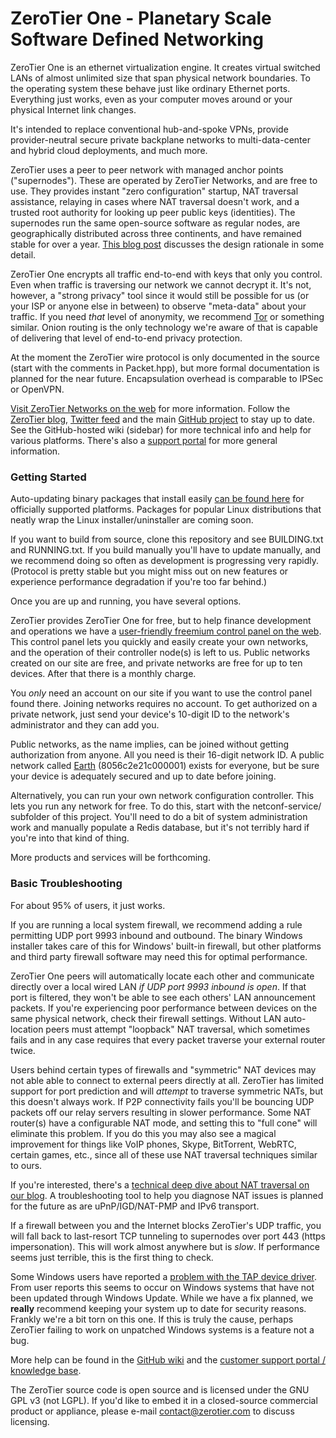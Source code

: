 ZeroTier One - Planetary Scale Software Defined Networking
======

ZeroTier One is an ethernet virtualization engine. It creates virtual switched LANs of almost unlimited size that span physical network boundaries. To the operating system these behave just like ordinary Ethernet ports. Everything just works, even as your computer moves around or your physical Internet link changes.

It's intended to replace conventional hub-and-spoke VPNs, provide provider-neutral secure private backplane networks to multi-data-center and hybrid cloud deployments, and much more.

ZeroTier uses a peer to peer network with managed anchor points ("supernodes"). These are operated by ZeroTier Networks, and are free to use. They provides instant "zero configuration" startup, NAT traversal assistance, relaying in cases where NAT traversal doesn't work, and a trusted root authority for looking up peer public keys (identities). The supernodes run the same open-source software as regular nodes, are geographically distributed across three continents, and have remained stable for over a year. [This blog post](http://adamierymenko.com/decentralization-i-want-to-believe/) discusses the design rationale in some detail.

ZeroTier One encrypts all traffic end-to-end with keys that only you control. Even when traffic is traversing our network we cannot decrypt it. It's not, however, a "strong privacy" tool since it would still be possible for us (or your ISP or anyone else in between) to observe "meta-data" about your traffic. If you need *that* level of anonymity, we recommend [Tor](https://www.torproject.org) or something similar. Onion routing is the only technology we're aware of that is capable of delivering that level of end-to-end privacy protection.

At the moment the ZeroTier wire protocol is only documented in the source (start with the comments in Packet.hpp), but more formal documentation is planned for the near future. Encapsulation overhead is comparable to IPSec or OpenVPN.

[Visit ZeroTier Networks on the web](https://www.zerotier.com/) for more information. Follow the [ZeroTier blog](https://www.zerotier.com/blog/), [Twitter feed](https://twitter.com/ZeroTier) and the main [GitHub project](https://github.com/zerotier/ZeroTierOne) to stay up to date. See the GitHub-hosted wiki (sidebar) for more technical info and help for various platforms. There's also a [support portal](https://www.zerotier.com/support/) for more general information.

### Getting Started

Auto-updating binary packages that install easily [can be found here](https://www.zerotier.com/download.html) for officially supported platforms. Packages for popular Linux distributions that neatly wrap the Linux installer/uninstaller are coming soon.

If you want to build from source, clone this repository and see BUILDING.txt and RUNNING.txt. If you build manually you'll have to update manually, and we recommend doing so often as development is progressing very rapidly. (Protocol is pretty stable but you might miss out on new features or experience performance degradation if you're too far behind.)

Once you are up and running, you have several options.

ZeroTier provides ZeroTier One for free, but to help finance development and operations we have a [user-friendly freemium control panel on the web](https://www.zerotier.com/admin.html). This control panel lets you quickly and easily create your own networks, and the operation of their controller node(s) is left to us. Public networks created on our site are free, and private networks are free for up to ten devices. After that there is a monthly charge.

You *only* need an account on our site if you want to use the control panel found there. Joining networks requires no account. To get authorized on a private network, just send your device's 10-digit ID to the network's administrator and they can add you.

Public networks, as the name implies, can be joined without getting authorization from anyone. All you need is their 16-digit network ID. A public network called [Earth](https://www.zerotier.com/earth.html) (8056c2e21c000001) exists for everyone, but be sure your device is adequately secured and up to date before joining.

Alternatively, you can run your own network configuration controller. This lets you run any network for free. To do this, start with the netconf-service/ subfolder of this project. You'll need to do a bit of system administration work and manually populate a Redis database, but it's not terribly hard if you're into that kind of thing.

More products and services will be forthcoming.

### Basic Troubleshooting

For about 95% of users, it just works.

If you are running a local system firewall, we recommend adding a rule permitting UDP port 9993 inbound and outbound. The binary Windows installer takes care of this for Windows' built-in firewall, but other platforms and third party firewall software may need this for optimal performance.

ZeroTier One peers will automatically locate each other and communicate directly over a local wired LAN *if UDP port 9993 inbound is open*. If that port is filtered, they won't be able to see each others' LAN announcement packets. If you're experiencing poor performance between devices on the same physical network, check their firewall settings. Without LAN auto-location peers must attempt "loopback" NAT traversal, which sometimes fails and in any case requires that every packet traverse your external router twice.

Users behind certain types of firewalls and "symmetric" NAT devices may not able able to connect to external peers directly at all. ZeroTier has limited support for port prediction and will *attempt* to traverse symmetric NATs, but this doesn't always work. If P2P connectivity fails you'll be bouncing UDP packets off our relay servers resulting in slower performance. Some NAT router(s) have a configurable NAT mode, and setting this to "full cone" will eliminate this problem. If you do this you may also see a magical improvement for things like VoIP phones, Skype, BitTorrent, WebRTC, certain games, etc., since all of these use NAT traversal techniques similar to ours.

If you're interested, there's a [technical deep dive about NAT traversal on our blog](https://www.zerotier.com/blog/?p=226). A troubleshooting tool to help you diagnose NAT issues is planned for the future as are uPnP/IGD/NAT-PMP and IPv6 transport.

If a firewall between you and the Internet blocks ZeroTier's UDP traffic, you will fall back to last-resort TCP tunneling to supernodes over port 443 (https impersonation). This will work almost anywhere but is *slow*. If performance seems just terrible, this is the first thing to check.

Some Windows users have reported a [problem with the TAP device driver](https://github.com/zerotier/ZeroTierOne/issues/107). From user reports this seems to occur on Windows systems that have not been updated through Windows Update. While we have a fix planned, we **really** recommend keeping your system up to date for security reasons. Frankly we're a bit torn on this one. If this is truly the cause, perhaps ZeroTier failing to work on unpatched Windows systems is a feature not a bug.

More help can be found in the [GitHub wiki](https://github.com/zerotier/ZeroTierOne/wiki) and the [customer support portal / knowledge base](https://www.zerotier.com/support/).

The ZeroTier source code is open source and is licensed under the GNU GPL v3 (not LGPL). If you'd like to embed it in a closed-source commercial product or appliance, please e-mail [contact@zerotier.com](mailto:contact@zerotier.com) to discuss licensing.
